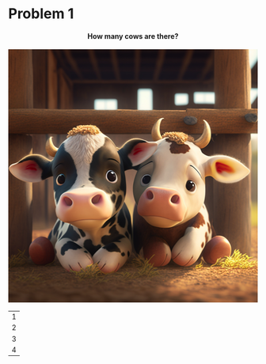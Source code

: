 # Problem 1

<h4 align="center">
How many cows are there?
</h4>

<img src="cows.png" height="512"/>

<table>
  <tr><td>1</td></tr>
  <tr><td>2</td></tr>
  <tr><td>3</td></tr>
  <tr><td>4</td></tr>
</table>